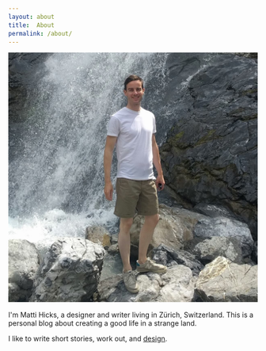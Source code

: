 ```yaml
---
layout: about
title: 	About
permalink: /about/
---
```



<div class="pictureAbout">
	<img src="/assets/images/aboutPic.jpg">
	</div>

<div class="infoAbout">
		<p>I'm Matti Hicks, a designer and writer living in Zürich, Switzerland. This is a personal blog about creating a good life in a strange land. </p>
		<p>I like to write short stories, work out, and <a href="https://www.mattihicks.com">design</a>.</p>
</div>

<div class="clearBoth"></div>